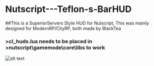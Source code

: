 # Nutscript---Teflon-s-BarHUD
##This is a SuperiorServers Style HUD for Nutscript, This was mainly designed for ModernRP/CityRP, both made by BlackTea

### >cl_huds.lua needs to be placed in >nutscript\gamemode\core\libs to work

![alt text](http://i.imgur.com/TkJqZSu.png "The Hud")
